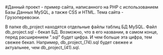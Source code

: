 #Данный проект - пример сайта, написанного на PHP с использованием Базы Данных MySQL, а также CSS и HTML. Тема сайта - Грузоперевозки. 

В папке db_project находятся отдельные файлы таблиц БД MySQL. Файл db_project.sql - бекап БД. Возможно, что в его названии, в самом конце, перед расширением ".sql" будет цифра. И чем больше эта цифра, тем свежее бекап. Например, db_project_(74).sql будет свежее и актуальнее, чем db_project_(41).sql.
